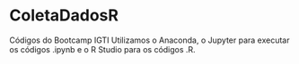# ColetaDadosR
Códigos do Bootcamp IGTI
Utilizamos o Anaconda, o Jupyter para executar os códigos .ipynb e o R Studio para os códigos .R.
